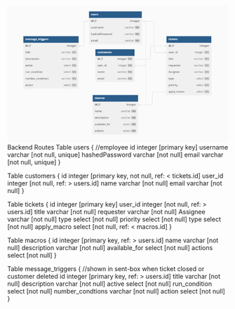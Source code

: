 ![alt text](image.png)
Backend Routes
Table users { //employee
  id integer [primary key]
  username varchar [not null, unique]
  hashedPassword varchar [not null]
  email varchar [not null, unique]
}

Table customers {
  id integer [primary key, not null, ref: < tickets.id]
  user_id integer [not null, ref: > users.id]
  name varchar [not null]
  email varchar [not null]
}

Table tickets {
  id integer [primary key]
  user_id integer [not null, ref: > users.id]
  title varchar [not null]
  requester varchar [not null]
  Assignee varchar [not null]
  type select [not null]
  priority select [not null]
  type select [not null]
  apply_macro select [not null, ref: < macros.id] 
}

Table macros {
   id integer [primary key, ref: > users.id]
   name varchar [not null]
   description varchar [not null]
   available_for select [not null]
   actions select [not null]
}

Table message_triggers { //shown in sent-box when ticket closed or customer deleted
  id integer [primary key, ref: > users.id]
  title varchar [not null]
  description varchar [not null]
  active select [not null]
  run_condition select [not null]
  number_condtions varchar [not null]
  action select [not null]
}
<!-- Users

GET /api/users/

Returns the information for all users
GET /api/users/:id

Returns the information for one user
Sessions

GET /api/auth/

Returns the information for the logged in user
POST /api/auth/signup

Signs a new user up
POST /api/auth/login

Logs in a user
DELETE /api/auth/

Logs out a user
Systems

GET /api/systems/

Returns the information for all systems
POST /api/systems/

Creates a new system
GET /api/systems/:id

Returns the information for one system
DELETE /api/systems/:id

Deletes a system
Characters

GET /api/characters/

Returns the information for all characters
POST /api/characters/

Creates a new character
GET /api/characters/:id

Returns the information for one character
PUT /api/characters/:id

Edits the information for one character
DELETE /api/characters/:id

Deletes a character
POST /api/characters/:id/comments/

Creates a new comment for a specific character
Comments

PUT /api/comments/:id

Edits a comment
DELETE /api/comments/:id

Deletes a comment
Images

POST /api/images/

Creates a new image
DELETE /api/images/:id

Deletes an image -->